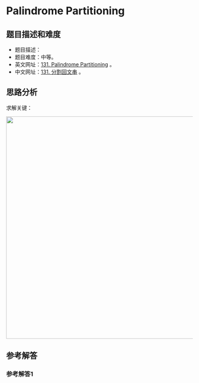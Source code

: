 # Palindrome Partitioning

## 题目描述和难度
+ 题目描述：
+ 题目难度：中等。
+ 英文网址：[131. Palindrome Partitioning](https://leetcode.com/problems/palindrome-partitioning/description/)  。
+ 中文网址：[131. 分割回文串](https://leetcode-cn.com/problems/palindrome-partitioning/description/)  。
## 思路分析
求解关键：

<img src="https://liweiwei1419.github.io/images/leetcode-solution/" width="600">

## 参考解答
### 参考解答1

```java

```